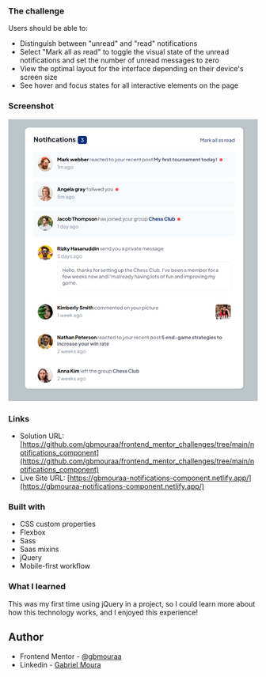 ### The challenge

Users should be able to:

- Distinguish between "unread" and "read" notifications
- Select "Mark all as read" to toggle the visual state of the unread notifications and set the number of unread messages to zero
- View the optimal layout for the interface depending on their device's screen size
- See hover and focus states for all interactive elements on the page

### Screenshot

![](./assets/images/screenshots/screenshot1.png)

### Links

- Solution URL: [https://github.com/gbmouraa/frontend_mentor_challenges/tree/main/notifications_component](https://github.com/gbmouraa/frontend_mentor_challenges/tree/main/notifications_component)
- Live Site URL: [https://gbmouraa-notifications-component.netlify.app/](https://gbmouraa-notifications-component.netlify.app/)

### Built with

- CSS custom properties
- Flexbox
- Sass
- Saas mixins
- jQuery
- Mobile-first workflow

### What I learned

This was my first time using jQuery in a project, so I could learn more about how this technology works, and I enjoyed this experience!

## Author

- Frontend Mentor - [@gbmouraa](https://www.frontendmentor.io/profile/gbmouraa)
- Linkedin - [Gabriel Moura](https://www.linkedin.com/in/gabriel-moura-b63382161/)